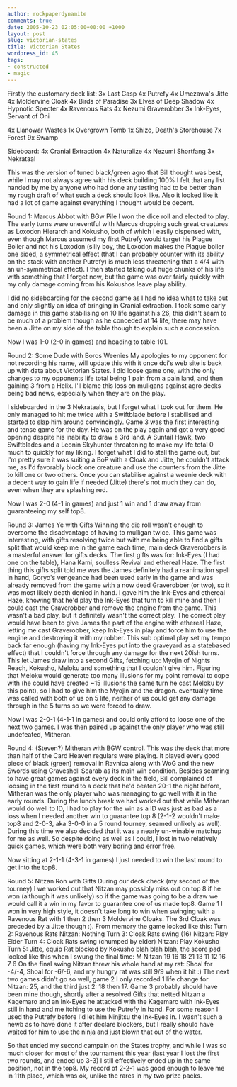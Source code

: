 ```yaml
---
author: rockpaperdynamite
comments: true
date: 2005-10-23 02:05:00+00:00 +1000
layout: post
slug: victorian-states
title: Victorian States
wordpress_id: 45
tags:
- constructed
- magic
---
```


Firstly the customary deck list:
3x Last Gasp
4x Putrefy
4x Umezawa's Jitte
4x Moldervine Cloak
4x Birds of Paradise
3x Elves of Deep Shadow
4x Hypnotic Specter
4x Ravenous Rats
4x Nezumi Graverobber
3x Ink-Eyes, Servant of Oni

4x Llanowar Wastes
1x Overgrown Tomb
1x Shizo, Death's Storehouse
7x Forest
9x Swamp

Sideboard:
4x Cranial Extraction
4x Naturalize
4x Nezumi Shortfang
3x Nekrataal

This was the version of tuned black/green agro that Bill thought was best, while I may not always agree with his deck building 100% I felt that any list handed by me by anyone who had done any testing had to be better than my rough draft of what such a deck should look like. Also it looked like it had a lot of game against everything I thought would be decent.

Round 1: Marcus Abbot with BGw Pile
I won the dice roll and elected to play. The early turns were uneventful with Marcus dropping such great creatures as Loxodon Hierarch and Kokusho, both of which I easily dispensed with, even though Marcus assumed my first Putrefy would target his Plague Boiler and not his Loxodon (silly boy, the Loxodon makes the Plague boiler one sided, a symmetrical effect (that I can probably counter with its ability on the stack with another Putrefy) is much less threatening that a 4/4 with an un-symmetrical effect). I then started taking out huge chunks of his life with something that I forget now, but the game was over fairly quickly with my only damage coming from his Kokushos leave play ability.

I did no sideboarding for the second game as I had no idea what to take out and only slightly an idea of bringing in Cranial extraction. I took some early damage in this game stabilising on 10 life against his 26, this didn't seam to be much of a problem though as he conceded at 14 life, there may have been a Jitte on my side of the table though to explain such a concession.

Now I was 1-0 (2-0 in games) and heading to table 101.

Round 2: Some Dude with Boros Weenies
My apologies to my opponent for not recording his name, will update this with it once dci's web site is back up with data about Victorian States.
I did loose game one, with the only changes to my opponents life total being 1 pain from a pain land, and then gaining 3 from a Helix. I'll blame this loss on muligans against agro decks being bad news, especially when they are on the play.

I sideboarded in the 3 Nekrataals, but I forget what I took out for them. He only managed to hit me twice with a Swiftblade before I stabilised and started to slap him around convincingly. Game 3 was the first interesting and tense game for the day. He was on the play again and got a very good opening despite his inability to draw a 3rd land. A Suntail Hawk, two Swiftblades and a Leonin Skyhunter threatening to make my life total 0 much to quickly for my liking. I forget what I did to stall the game out, but I'm pretty sure it was suiting a BoP with a Cloak and Jitte, he couldn't attack me, as I'd favorably block one creature and use the counters from the Jitte to kill one or two others. Once you can stabilise against a weenie deck with a decent way to gain life if needed (Jitte) there's not much they can do, even when they are splashing red.

Now I was 2-0 (4-1 in games) and just 1 win and 1 draw away from guaranteeing my self top8.

Round 3: James Ye with Gifts
Winning the die roll wasn't enough to overcome the disadvantage of having to mulligan twice. This game was interesting, with gifts resolving twice but with me being able to find a gifts split that would keep me in the game each time, main deck Graverobbers is a masterful answer for gifts decks. The first gifts was for: Ink-Eyes (I had one on the table), Hana Kami, soulless Revival and ethereal Haze. The first thing this gifts split told me was the James definitely had a reanimation spell in hand, Goryo's vengeance had been used early in the game and was already removed from the game with a now dead Graverobber (or two), so it was most likely death denied in hand. I gave him the Ink-Eyes and ethereal Haze, knowing that he'd play the Ink-Eyes that turn to kill mine and then I could cast the Graverobber and remove the engine from the game. This wasn't a bad play, but it definitely wasn't the correct play. The correct play would have been to give James the part of the engine with ethereal Haze, letting me cast Graverobber, keep Ink-Eyes in play and force him to use the engine and destroying it with my robber.
This sub optimal play set my tempo back far enough (having my Ink-Eyes put into the graveyard as a statebased effect) that I couldn't force through any damage for the next 20ish turns. This let James draw into a second Gifts, fetching up: Myojin of Nights Reach, Kokusho, Meloku and something that I couldn't give him. Figuring that Meloku would generate too many illusions for my point removal to cope with (he could have created ~15 illusions the same turn he cast Meloku by this point), so I had to give him the Myojin and the dragon.
eventually time was called with both of us on 5 life, neither of us could get any damage through in the 5 turns so we were forced to draw.

Now I was 2-0-1 (4-1-1 in games) and could only afford to loose one of the next two games. I was then paired up against the only player who was still undefeated, Mitheran.

Round 4: (Steven?) Mitheran with BGW control.
This was the deck that more than half of the Card Heaven regulars were playing. It played every good piece of black (green) removal in Ravnica along with WoG and the new Swords using Graveshell Scarab as its main win condition. Besides seaming to have great games against every deck in the field, Bill complained of loosing in the first round to a deck that he'd beaten 20-1 the night before, Mitheran was the only player who was managing to go well with it in the early rounds.
During the lunch break we had worked out that while Mitheran would do well to ID, I had to play for the win as a ID was just as bad as a loss when I needed another win to guarantee top 8 (2-1-2 wouldn't make top8 and 2-0-3, aka 3-0-0 in a 5 round tourney, seamed unlikely as well). During this time we also decided that it was a nearly un-winable matchup for me as well. So despite doing as well as I could, I lost in two relatively quick games, which were both very boring and error free.

Now sitting at 2-1-1 (4-3-1 in games)  I just needed to win the last round to get into the top8.

Round 5: Nitzan Ron with Gifts
During our deck check (my second of the tourney) I we worked out that Nitzan may possibly miss out on top 8 if he won (although it was unlikely) so if the game was going to be a draw we would call it a win in my favor to guarantee one of us made top8.
Game 1 I won in very high style, it doesn't take long to win when swinging with a Ravenous Rat with 1 then 2 then 3 Moldervine Cloaks. The 3rd Cloak was preceded by a Jitte though :). From memory the game looked like this:
Turn 2: Ravenous Rats
Nitzan: Nothing
Turn 3: Cloak Rats swing (16)
Nitzan: Play Elder
Turn 4: Cloak Rats swing (chumped by elder)
Nitzan: Play Kokusho
Turn 5: Jitte, equip Rat blocked by Kokusho
blah blah blah, the score pad looked like this when I swung the final time:
M        Nitzan
19       16
18        21
13        11
12        16
7            6
On the final swing Nitzan threw his whole hand at my rat: Shoal for -4/-4, Shoal for -6/-6, and my hungry rat was still 9/9 when it hit :)
The next two games didn't go so well, game 2 I only recorded 1 life change for Nitzan: 25, and the third just 2: 18 then 17.
Game 3 probably should have been mine though, shortly after a resolved Gifts that netted Nitzan a Kagemaro and an Ink-Eyes he attacked with the Kagemaro with Ink-Eyes still in hand and me itching to use the Putrefy in hand. For some reason I used the Putrefy before I'd let him Ninjitsu the Ink-Eyes in. I wasn't such a newb as to have done it after declare blockers, but I really should have waited for him to use the ninja and just blown that out of the water.

So that ended my second campain on the States trophy, and while I was so much closer for most of the tournament this year (last year I lost the first two rounds, and ended up 3-3) I still effectively ended up in the same position, not in the top8. My record of 2-2-1 was good enough to leave me in 11th place, which was ok, unlike the rares in my two prize packs.
